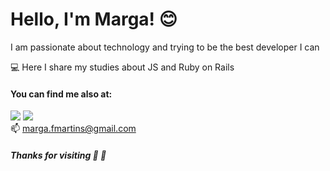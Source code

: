 # Hello, I'm Marga! :blush:

I am passionate about technology and trying to be the best developer I can

:computer: Here I share my studies about JS and Ruby on Rails


#### You can find me also at:
<a href="https://www.linkedin.com/in/fmarga/"><img src="https://img.shields.io/badge/LinkedIn-0077B5?style=for-the-badge&logo=linkedin&logoColor=white"></a>
<a href="https://www.instagram.com/fmarga/"><img src="https://img.shields.io/badge/Instagram-E4405F?style=for-the-badge&logo=instagram&logoColor=white"></a> <br>
📫 <a href="mailto:marga.fmartins@gmail.com">marga.fmartins@gmail.com</a>

##### Thanks for visiting :girl: :wave:
